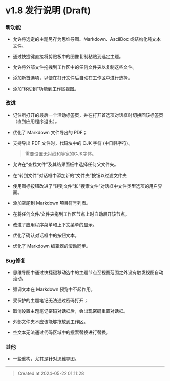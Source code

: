 # v1.8 发行说明 (Draft)


### 新功能

* 允许将选定的主题另存为思维导图、Markdown、AsciiDoc 或结构化纯文本文件。  

* 通过快捷键直接将剪贴板中的图像复制粘贴到选定主题。  

* 允许将外部文件拖拽到工作区中的任何文件夹以复制这些文件。  

* 添加新首选项，以便在打开文件后自动在工作区中进行选择。  

* 添加“移动到”功能到工作区视图。  


### 改进

* 记住所打开的最后一个活动标签页，并在打开首选项对话框时切换回该标签页（直到应用程序退出）。  

* 优化了 Markdown 文件导出的 PDF；  

* 支持导出 PDF 文件时，代码块中的 CJK 字符 (中日韩字符)。  
	> 需要设置无衬线和等宽的CJK字体。

* 允许在“查找文件”及其结果面板中选择任何父文件夹。  

* 在“转到文件”对话框中添加新的“文件夹”按钮以过滤文件夹  

* 使用图标按钮改进了“转到文件”和“搜索文件”对话框中文件类型选项的用户界面。  

* 添加空尾到 Markdown 项目符号列表。  

* 在将任何文件/文件夹拖到工作区节点上时自动展开该节点。  

* 改进了应用程序菜单和上下文菜单的显示。  

* 优化了确认对话框中的按钮文本。  

* 优化了 Markdown 编辑器的滚动同步。

### Bug修复

* 思维导图中通过快捷键移动选中的主题节点至视图范围之外没有触发视图自动滚动。

* 强调文本在 Markdown 预览中不起作用。  

* 受保护的主题笔记无法通过密码打开；  

* 取消设置主题笔记密码对话框后，会出现密码重置对话框。  

* 外部文件夹不应该能够拖放到工作区。  

* 空文本无法通过代码区域中的搜索替换进行替换。  

### 其他

* 一些重构，尤其是针对思维导图。  

---
> Created at 2024-05-22 01:11:28
